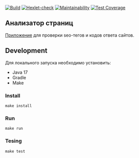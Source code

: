 [![Build](https://github.com/asb1302/java-project-72/actions/workflows/main.yml/badge.svg)](https://github.com/asb1302/java-project-72/actions/workflows/main.yml)
[![Hexlet-check](https://github.com/asb1302/java-project-72/workflows/hexlet-check/badge.svg)](https://github.com/asb1302/java-project-72/actions)
[![Maintainability](https://api.codeclimate.com/v1/badges/43ee23a0c3cb99d89575/maintainability)](https://codeclimate.com/github/asb1302/java-project-72/maintainability)
[![Test Coverage](https://api.codeclimate.com/v1/badges/43ee23a0c3cb99d89575/test_coverage)](https://codeclimate.com/github/asb1302/java-project-72/test_coverage)

## Анализатор страниц

[Приложение](https://java-project-72-production-0b4a.up.railway.app/) для проверки seo-тегов и кодов ответа сайтов.

## Development

Для локального запуска необходимо установить:

* Java 17
* Gradle
* Make


### Install

```
make install
```

### Run

```
make run
```

### Tesing

```
make test
```
